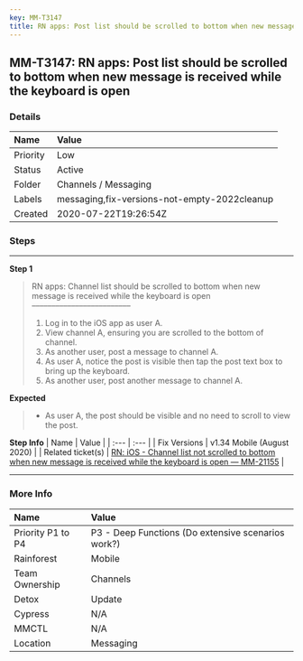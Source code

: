 ```yaml
---
key: MM-T3147
title: RN apps: Post list should be scrolled to bottom when new message is received while the keyboard is open
---
```


## MM-T3147: RN apps: Post list should be scrolled to bottom when new message is received while the keyboard is open

### Details

| Name     | Value                                        |
| :------- | :------------------------------------------- |
| Priority | Low                                          |
| Status   | Active                                       |
| Folder   | Channels / Messaging                         |
| Labels   | messaging,fix-versions-not-empty-2022cleanup |
| Created  | 2020-07-22T19:26:54Z                         |

### Steps

<hr/>

**Step 1**

> <article>RN apps: Channel list should be scrolled to bottom when new message is received while the keyboard is open<br>–––––––––––––––––––––––––<ol><li>Log in to the iOS app as user A.</li><li>View channel A, ensuring you are scrolled to the bottom of channel.</li><li>As another user, post a message to channel A.</li><li>As user A, notice the post is visible then tap the post text box to bring up the keyboard.</li><li>As another user, post another message to channel A.</li></ol></article>

**Expected**

> <article><ul><li>As user A, the post should be visible and no need to scroll to view the post.</li></ul></article>

**Step Info**
| Name | Value |
| :--- | :--- |
| Fix Versions | v1.34 Mobile (August 2020) |
| Related ticket(s) | <a href="https://mattermost.atlassian.net/browse/MM-21155">RN: iOS - Channel list not scrolled to bottom when new message is received while the keyboard is open — MM-21155</a> |

<hr/>

### More Info

| Name              | Value                                              |
| :---------------- | :------------------------------------------------- |
| Priority P1 to P4 | P3 - Deep Functions (Do extensive scenarios work?) |
| Rainforest        | Mobile                                             |
| Team Ownership    | Channels                                           |
| Detox             | Update                                             |
| Cypress           | N/A                                                |
| MMCTL             | N/A                                                |
| Location          | Messaging                                          |
